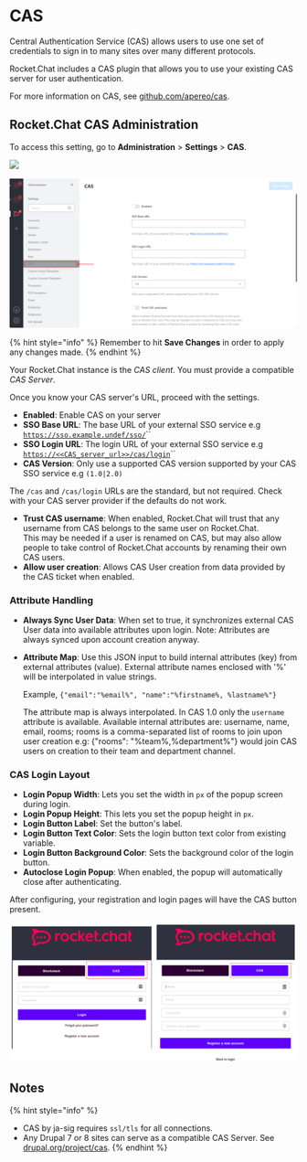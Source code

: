# CAS

Central Authentication Service (CAS) allows users to use one set of credentials to sign in to many sites over many different protocols.

Rocket.Chat includes a CAS plugin that allows you to use your existing CAS server for user authentication.

For more information on CAS, see [github.com/apereo/cas](https://github.com/apereo/cas).

## Rocket.Chat CAS Administration

To access this setting, go to **Administration** > **Settings** > **CAS**.

![](<../../../.gitbook/assets/administration >)

![](<../../../.gitbook/assets/image (690) (1).png>)

{% hint style="info" %}
Remember to hit **Save Changes** in order to apply any changes made.
{% endhint %}

Your Rocket.Chat instance is the _CAS client_. You must provide a compatible _CAS Server_.

Once you know your CAS server's URL, proceed with the settings.

* **Enabled**: Enable CAS on your server
* **SSO Base URL**: The base URL of your external SSO service e.g [`https://sso.example.undef/sso/`](https://sso.example.undef/sso/)\`\`
* **SSO Login URL**: The login URL of your external SSO service e.g [`https://<<CAS_server_url>>/cas/login`](https://sso.example.undef/sso/login)\`\`
* **CAS Version**: Only use a supported CAS version supported by your CAS SSO service e.g `(1.0|2.0)`

The `/cas` and `/cas/login` URLs are the standard, but not required. Check with your CAS server provider if the defaults do not work.

* **Trust CAS username**: When enabled, Rocket.Chat will trust that any username from CAS belongs to the same user on Rocket.Chat.\
  This may be needed if a user is renamed on CAS, but may also allow people to take control of Rocket.Chat accounts by renaming their own CAS users.
* **Allow user creation**: Allows CAS User creation from data provided by the CAS ticket when enabled.

### Attribute Handling

* **Always Sync User Data**: When set to true, it synchronizes external CAS User data into available attributes upon login. Note: Attributes are always synced upon account creation anyway.
*   **Attribute Map**: Use this JSON input to build internal attributes (key) from external attributes (value). External attribute names enclosed with '%' will be interpolated in value strings.

    Example, `{"email":"%email%", "name":"%firstname%, %lastname%"}`

    The attribute map is always interpolated. In CAS 1.0 only the `username` attribute is available. Available internal attributes are: username, name, email, rooms; rooms is a comma-separated list of rooms to join upon user creation e.g: {"rooms": "%team%,%department%"} would join CAS users on creation to their team and department channel.

### CAS Login Layout

* **Login Popup Width**: Lets you set the width in `px` of the popup screen during login.
* **Login Popup Height**: This lets you set the popup height in `px`.
* **Login Button Label**: Set the button's label.
* **Login Button Text Color**: Sets the login button text color from existing variable.
* **Login Button Background Color**: Sets the background color of the login button.
* **Autoclose Login Popup**: When enabled, the popup will automatically close after authenticating.

After configuring, your registration and login pages will have the CAS button present.

![](<../../../.gitbook/assets/image (649) (1) (1) (1) (1) (1) (1).png>)

## Notes

{% hint style="info" %}
* CAS by ja-sig requires `ssl/tls` for all connections.
* Any Drupal 7 or 8 sites can serve as a compatible CAS Server. See [drupal.org/project/cas](https://www.drupal.org/project/cas).
{% endhint %}
